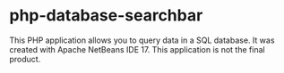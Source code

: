 # php-database-searchbar
This PHP application allows you to query data in a SQL database.
It was created with Apache NetBeans IDE 17.
This application is not the final product.
